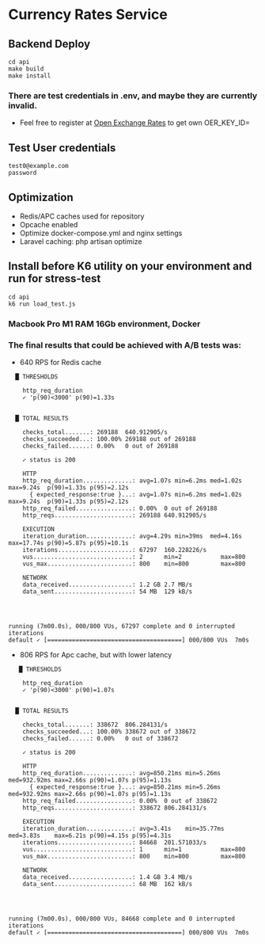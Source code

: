 # Currency Rates Service

## Backend Deploy

```
cd api
make build
make install
```

### There are test credentials in .env, and maybe they are currently invalid.
- Feel free to register at [Open Exchange Rates](https://openexchangerates.org) to get own OER_KEY_ID=

## Test User credentials
```
test0@example.com
password
```

## Optimization

- Redis/APC caches used for repository
- Opcache enabled
- Optimize docker-compose.yml and nginx settings
- Laravel caching: php artisan optimize

## Install before K6 utility on your environment and run for stress-test
```
cd api
k6 run load_test.js
```

### Macbook Pro M1 RAM 16Gb environment, Docker
### The final results that could be achieved with A/B tests was: 
- 640 RPS for Redis cache 
```
  █ THRESHOLDS 

    http_req_duration
    ✓ 'p(90)<3000' p(90)=1.33s


  █ TOTAL RESULTS 

    checks_total.......: 269188  640.912905/s
    checks_succeeded...: 100.00% 269188 out of 269188
    checks_failed......: 0.00%   0 out of 269188

    ✓ status is 200

    HTTP
    http_req_duration..............: avg=1.07s min=6.2ms med=1.02s max=9.24s  p(90)=1.33s p(95)=2.12s
      { expected_response:true }...: avg=1.07s min=6.2ms med=1.02s max=9.24s  p(90)=1.33s p(95)=2.12s
    http_req_failed................: 0.00%  0 out of 269188
    http_reqs......................: 269188 640.912905/s

    EXECUTION
    iteration_duration.............: avg=4.29s min=39ms  med=4.16s max=17.74s p(90)=5.87s p(95)=10.1s
    iterations.....................: 67297  160.228226/s
    vus............................: 2      min=2           max=800
    vus_max........................: 800    min=800         max=800

    NETWORK
    data_received..................: 1.2 GB 2.7 MB/s
    data_sent......................: 54 MB  129 kB/s




running (7m00.0s), 000/800 VUs, 67297 complete and 0 interrupted iterations
default ✓ [======================================] 000/800 VUs  7m0s
```
- 806 RPS for Apc cache, but with lower latency 
```
   █ THRESHOLDS 

    http_req_duration
    ✓ 'p(90)<3000' p(90)=1.07s


  █ TOTAL RESULTS 

    checks_total.......: 338672  806.284131/s
    checks_succeeded...: 100.00% 338672 out of 338672
    checks_failed......: 0.00%   0 out of 338672

    ✓ status is 200

    HTTP
    http_req_duration..............: avg=850.21ms min=5.26ms  med=932.92ms max=2.66s p(90)=1.07s p(95)=1.13s
      { expected_response:true }...: avg=850.21ms min=5.26ms  med=932.92ms max=2.66s p(90)=1.07s p(95)=1.13s
    http_req_failed................: 0.00%  0 out of 338672
    http_reqs......................: 338672 806.284131/s

    EXECUTION
    iteration_duration.............: avg=3.41s    min=35.77ms med=3.83s    max=6.21s p(90)=4.15s p(95)=4.31s
    iterations.....................: 84668  201.571033/s
    vus............................: 1      min=1           max=800
    vus_max........................: 800    min=800         max=800

    NETWORK
    data_received..................: 1.4 GB 3.4 MB/s
    data_sent......................: 68 MB  162 kB/s




running (7m00.0s), 000/800 VUs, 84668 complete and 0 interrupted iterations
default ✓ [======================================] 000/800 VUs  7m0s
```



